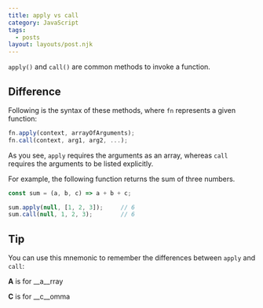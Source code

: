 ```yaml
---
title: apply vs call
category: JavaScript
tags:
  - posts
layout: layouts/post.njk
---
```


`apply()` and `call()` are common methods to invoke a function.

## Difference

Following is the syntax of these methods, where `fn` represents a given function:

```js
fn.apply(context, arrayOfArguments);
fn.call(context, arg1, arg2, ...);
```

As you see, `apply` requires the arguments as an array, whereas `call` requires the arguments to be listed explicitly.

For example, the following function returns the sum of three numbers.

```js
const sum = (a, b, c) => a + b + c;

sum.apply(null, [1, 2, 3]);     // 6
sum.call(null, 1, 2, 3);        // 6
```

## Tip

You can use this mnemonic to remember the differences between `apply` and `call`: 

__A__ is for __a__rray

__C__ is for __c__omma
